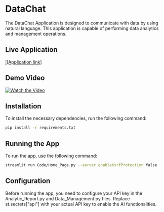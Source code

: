 # DataChat

The DataChat Application is designed to communicate with data by using natural language. This application is capable of performing data analytics and management operations.

## Live Application

[![Application link]](https://datachat-hack-6vojjx9gaovskyedhfe66k.streamlit.app/)


## Demo Video

[![Watch the Video](https://img.youtube.com/vi/DFACoJQSdsg/0.jpg)](https://www.youtube.com/watch?v=DFACoJQSdsg)


## Installation

To install the necessary dependencies, run the following command:

```bash
pip install -r requirements.txt
```
## Running the App

To run the app, use the following command:
```bash
streamlit run Code/Home_Page.py --server.enableXsrfProtection false
```

## Configuration

Before running the app, you need to configure your API key in the Analytic_Report.py and Data_Management.py files. Replace st.secrets["api"] with your actual API key to enable the AI functionalities.
